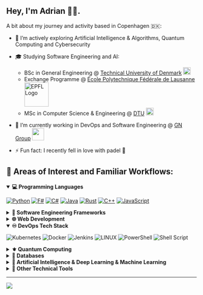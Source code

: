 
## Hey, I'm Adrian 👋🏼.
A bit about my journey and activity based in Copenhagen 🇩🇰:
- 🚀 I’m actively exploring Artificial Intelligence & Algorithms, Quantum Computing and Cybersecurity
- 🎓 Studying Software Engineering and AI:
  * BSc in General Engineering @ [Technical University of Denmark](https://www.dtu.dk/) <img src=https://github.com/user-attachments/assets/a53f77a0-3db3-4755-a05c-7263f1f0374a width=20px/>
  * Exchange Programme @ [École Polytechnique Fédérale de Lausanne](https://www.epfl.ch/) <img src=https://github.com/user-attachments/assets/7445a2a6-3c08-4906-93d4-c5da4f18c333  alt="EPFL Logo" width=64px/>
  * MSc in Computer Science & Engineering @ [DTU](https://www.dtu.dk/) <img src=https://github.com/user-attachments/assets/a53f77a0-3db3-4755-a05c-7263f1f0374a width=20px/>

- 🔭 I’m currently working in DevOps and Software Engineering @ [GN Group](https://www.gn.com/) <img src=https://github.com/user-attachments/assets/7ad78231-6897-45e0-b2e9-10beaa0fb7e0 width=32px/>

- ⚡ Fun fact: I recently fell in love with padel 🎾
<!--
- 👯 I’m looking to collaborate on ...
- 🤔 I’m looking for help with ...
- 💬 Ask me about ...
- ⚡ Fun fact: ...
-->



## 💫 Areas of Interest and Familiar Workflows:

<details open>
  <summary><b>💻 Programming Languages</b></summary>
  
  [![Python](https://img.shields.io/badge/Python-3776AB?logo=python&logoColor=fff)](#)
  [![F#](https://img.shields.io/badge/F%23-378BBA?logo=fsharp&logoColor=fff)](#)
  [![C#](https://custom-icon-badges.demolab.com/badge/C%23-%23239120.svg?logo=cshrp&logoColor=white)](#) 
  [![Java](https://img.shields.io/badge/Java-%23ED8B00.svg?logo=openjdk&logoColor=white)](#)
  [![Rust](https://img.shields.io/badge/Rust-%23000000.svg?e&logo=rust&logoColor=white)](#)
  [![C++](https://img.shields.io/badge/C++-%2300599C.svg?logo=c%2B%2B&logoColor=white)](#)
  [![JavaScript](https://img.shields.io/badge/JavaScript-F7DF1E?logo=javascript&logoColor=000)](#)
  
<!-- ![F#](https://img.shields.io/badge/f%23-%23ED8B00?style=for-the-badge&logo=java&logoColor=white) -->
<!-- ![Go](https://img.shields.io/badge/go-%2300ADD8.svg?style=for-the-badge&logo=go&logoColor=white) -->
<!-- ![Ruby](https://img.shields.io/badge/ruby-%23CC342D.svg?style=for-the-badge&logo=ruby&logoColor=white) -->
  
</details>

<details>
  <summary><b>💯 Software Engineering Frameworks</b></summary>

  [![.NET](https://img.shields.io/badge/.NET-512BD4?logo=dotnet&logoColor=fff)](#)
  [![Spring Boot](https://img.shields.io/badge/Spring%20Boot-6DB33F?logo=springboot&logoColor=fff)](#)
  [![React Native](https://img.shields.io/badge/React_Native-%2320232a.svg?logo=react&logoColor=%2361DAFB)](#)
</details>

<details>
  <summary><b>🌐 Web Development</b></summary>

![Blazor](https://img.shields.io/badge/blazor-%235C2D91.svg?style=for-the-badge&logo=blazor&logoColor=white) ![HTML5](https://img.shields.io/badge/html5-%23E34F26.svg?style=for-the-badge&logo=html5&logoColor=white) ![CSS3](https://img.shields.io/badge/css3-%231572B6.svg?style=for-the-badge&logo=css3&logoColor=white) ![Bootstrap](https://img.shields.io/badge/bootstrap-%23563D7C.svg?style=for-the-badge&logo=bootstrap&logoColor=white) <!-- ![NodeJS](https://img.shields.io/badge/node.js-6DA55F?style=for-the-badge&logo=node.js&logoColor=white) --> <!-- ![Postman](https://img.shields.io/badge/Postman-FF6C37?style=for-the-badge&logo=postman&logoColor=white) -->
</details>

<details open>
  <summary><b>♾️ DevOps Tech Stack</b></summary>

  ![Kubernetes](https://img.shields.io/badge/kubernetes-%23326ce5.svg?style=for-the-badge&logo=kubernetes&logoColor=white) ![Docker](https://img.shields.io/badge/docker-%230db7ed.svg?style=for-the-badge&logo=docker&logoColor=white) <!-- ![Nginx](https://img.shields.io/badge/nginx-%23009639.svg?style=for-the-badge&logo=nginx&logoColor=white) --> ![Jenkins](https://img.shields.io/badge/jenkins-%232C5263.svg?style=for-the-badge&logo=jenkins&logoColor=white) <!-- ![ContainerD](https://camo.githubusercontent.com/aa03945ad9ddcd2021b35e4e63e70f1d506511c6c5d0d1c5bfebcb78679ab17f/68747470733a2f2f696d672e736869656c64732e696f2f7374617469632f76313f7374796c653d666f722d7468652d6261646765266d6573736167653d636f6e7461696e65726426636f6c6f723d353735373537266c6f676f3d636f6e7461696e657264266c6f676f436f6c6f723d464646464646266c6162656c3d) --> ![LINUX](https://img.shields.io/badge/Linux-FCC624?style=for-the-badge&logo=linux&logoColor=black) ![PowerShell](https://img.shields.io/badge/PowerShell-%235391FE.svg?style=for-the-badge&logo=powershell&logoColor=white) ![Shell Script](https://img.shields.io/badge/shell_script-%23121011.svg?style=for-the-badge&logo=gnu-bash&logoColor=white)
</details>

<details>
  <summary><b>⚜️ Quantum Computing</b></summary>

  ![Qiskit](https://img.shields.io/badge/Qiskit-%236929C4.svg?style=for-the-badge&logo=Qiskit&logoColor=white) ![Q#](https://img.shields.io/badge/q%23(qdk)-%23ED8B00?style=for-the-badge&logo=java&logoColor=white)  &nbsp;&nbsp;&nbsp;&nbsp;&nbsp;&nbsp;&nbsp; 
</details>

<details>
  <summary><b>📇 Databases</b></summary>
  
  ![MariaDB](https://img.shields.io/badge/MariaDB-003545?style=for-the-badge&logo=mariadb&logoColor=white) ![MySQL](https://img.shields.io/badge/mysql-%2300f.svg?style=for-the-badge&logo=mysql&logoColor=white) <!-- ![MongoDB](https://img.shields.io/badge/MongoDB-%234ea94b.svg?style=for-the-badge&logo=mongodb&logoColor=white) -->
</details>

<details>
  <summary><b>🤖 Artificial Intelligence & Deep Learning & Machine Learning </b></summary>

  ![NumPy](https://img.shields.io/badge/numpy-%23013243.svg?style=for-the-badge&logo=numpy&logoColor=white) ![PyTorch](https://img.shields.io/badge/PyTorch-%23EE4C2C.svg?style=for-the-badge&logo=PyTorch&logoColor=white) ![SciPy](https://img.shields.io/badge/SciPy-%230C55A5.svg?style=for-the-badge&logo=scipy&logoColor=%white) ![scikit-learn](https://img.shields.io/badge/scikit--learn-%23F7931E.svg?style=for-the-badge&logo=scikit-learn&logoColor=white)  <!-- ![TensorFlow](https://img.shields.io/badge/TensorFlow-%23FF6F00.svg?style=for-the-badge&logo=TensorFlow&logoColor=white) -->
</details>

<details>
  <summary><b>🔧 Other Technical Tools</b></summary>

  ![Git](https://img.shields.io/badge/git-%23F05033.svg?style=for-the-badge&logo=git&logoColor=white) ![LaTeX](https://img.shields.io/badge/latex-%23008080.svg?style=for-the-badge&logo=latex&logoColor=white) ![Markdown](https://img.shields.io/badge/markdown-%23000000.svg?style=for-the-badge&logo=markdown&logoColor=white) ![Figma](https://img.shields.io/badge/figma-%23F24E1E.svg?style=for-the-badge&logo=figma&logoColor=white) ![Jupyter Notebook](https://img.shields.io/badge/jupyter-%23FA0F00.svg?style=for-the-badge&logo=jupyter&logoColor=white) ![YAML](https://img.shields.io/badge/yaml-%23ffffff.svg?style=for-the-badge&logo=yaml&logoColor=151515) ![Vim](https://img.shields.io/badge/VIM-%2311AB00.svg?style=for-the-badge&logo=vim&logoColor=white)
</details>

<!-- 
![Notion](https://img.shields.io/badge/Notion-%23000000.svg?style=for-the-badge&logo=notion&logoColor=white) 
![Confluence](https://img.shields.io/badge/confluence-%23172BF4.svg?style=for-the-badge&logo=confluence&logoColor=white) 
![Trello](https://img.shields.io/badge/Trello-%23026AA7.svg?style=for-the-badge&logo=Trello&logoColor=white)
![Azure](https://img.shields.io/badge/azure-%230072C6.svg?style=for-the-badge&logo=azure-devops&logoColor=white)
![Arduino](https://img.shields.io/badge/-Arduino-00979D?style=for-the-badge&logo=Arduino&logoColor=white)
![Canva](https://img.shields.io/badge/Canva-%2300C4CC.svg?style=for-the-badge&logo=Canva&logoColor=white)
![JetBrains](https://camo.githubusercontent.com/f6dddef330331de105e15fdeeb291cd6b2efa00ec0e5720247578c270b233d18/68747470733a2f2f696d672e736869656c64732e696f2f7374617469632f76313f7374796c653d666f722d7468652d6261646765266d6573736167653d4a6574427261696e7326636f6c6f723d303030303030266c6f676f3d4a6574427261696e73266c6f676f436f6c6f723d464646464646266c6162656c3d)
![JFrog](https://camo.githubusercontent.com/7a8632fa191f3dec23ebc7dc1c98d086dd9aeac14210add377dfbdb4e08e51a9/68747470733a2f2f696d672e736869656c64732e696f2f7374617469632f76313f7374796c653d666f722d7468652d6261646765266d6573736167653d4a46726f6726636f6c6f723d323232323232266c6f676f3d4a46726f67266c6f676f436f6c6f723d343142463437266c6162656c3d)
![Prometheus](https://camo.githubusercontent.com/bb60f371abb297124a67d009afbfa15b9e0c1502585131e7c27ed86949d229fd/68747470733a2f2f696d672e736869656c64732e696f2f7374617469632f76313f7374796c653d666f722d7468652d6261646765266d6573736167653d50726f6d65746865757326636f6c6f723d453635323243266c6f676f3d50726f6d657468657573266c6f676f436f6c6f723d464646464646266c6162656c3d)
![React](https://camo.githubusercontent.com/67a01fa7cf337616274f39c070a11638f2e65720e414ef55b8dd3f9c2a803b2a/68747470733a2f2f696d672e736869656c64732e696f2f7374617469632f76313f7374796c653d666f722d7468652d6261646765266d6573736167653d526561637426636f6c6f723d323232323232266c6f676f3d5265616374266c6f676f436f6c6f723d363144414642266c6162656c3d)
![Rider](https://camo.githubusercontent.com/2dc31684e6f2960030c147a55bccae21474300e1daa34034b95ad71018d6aa5c/68747470733a2f2f696d672e736869656c64732e696f2f7374617469632f76313f7374796c653d666f722d7468652d6261646765266d6573736167653d526964657226636f6c6f723d303030303030266c6f676f3d5269646572266c6f676f436f6c6f723d464646464646266c6162656c3d)
![VueJS](https://camo.githubusercontent.com/50decafa53f269e4c88e47320b85896b1823a4be4ac8d1913b197111e4a10da1/68747470733a2f2f696d672e736869656c64732e696f2f7374617469632f76313f7374796c653d666f722d7468652d6261646765266d6573736167653d5675652e6a7326636f6c6f723d323232323232266c6f676f3d5675652e6a73266c6f676f436f6c6f723d344643303844266c6162656c3d)

-->

<!--
## 📊 GitHub Stats:

![](https://github-readme-stats.vercel.app/api?username=Zedrichu&theme=chartreuse-dark&hide_border=true&include_all_commits=false&count_private=true)

![](https://github-readme-streak-stats.herokuapp.com/?user=Zedrichu&theme=chartreuse-dark&hide_border=true)


![](https://github-readme-stats.vercel.app/api/top-langs/?username=Zedrichu&theme=chartreuse-dark&hide_border=true&include_all_commits=false&count_private=true&layout=compact)
## 🏆 GitHub Trophies
![](https://github-profile-trophy.vercel.app/?username=Zedrichu&theme=gitdimmed&no-frame=true&no-bg=true&margin-w=4)
-->


---
[![](https://visitcount.itsvg.in/api?id=Zedrichu&icon=0&color=2)](https://visitcount.itsvg.in)

<!-- Proudly created with GPRM ( https://gprm.itsvg.in ) -->

<!--
Here are some ideas to get you started:
- 🔭 I’m currently working on ...
- 🌱 I’m currently learning ...
- 👯 I’m looking to collaborate on ...
- 🤔 I’m looking for help with ...
- 💬 Ask me about ...
- ⚡ Fun fact: ...
-->
